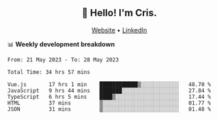 
<h2 align="center">👋 Hello! I'm Cris.</h2>
<p align="center">
  <a href="https://www.criscunas.dev">Website</a> •
  <a href="https://www.linkedin.com/in/cristophercunas/">LinkedIn</a> 
</p>


📊 **Weekly development breakdown**
<!--START_SECTION:waka-->

```text
From: 21 May 2023 - To: 28 May 2023

Total Time: 34 hrs 57 mins

Vue.js       17 hrs 1 min    ████████████▒░░░░░░░░░░░░   48.70 %
JavaScript   9 hrs 44 mins   ███████░░░░░░░░░░░░░░░░░░   27.84 %
TypeScript   6 hrs 5 mins    ████▒░░░░░░░░░░░░░░░░░░░░   17.44 %
HTML         37 mins         ▒░░░░░░░░░░░░░░░░░░░░░░░░   01.77 %
JSON         31 mins         ▒░░░░░░░░░░░░░░░░░░░░░░░░   01.48 %
```

<!--END_SECTION:waka-->
